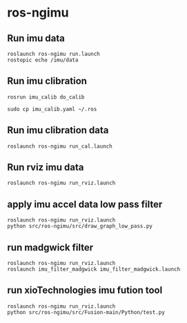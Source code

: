 # ros-ngimu

## Run imu data

	roslaunch ros-ngimu run.launch
	rostopic echo /imu/data


## Run imu clibration

	rosrun imu_calib do_calib
	
	sudo cp imu_calib.yaml ~/.ros

## Run imu clibration data

	roslaunch ros-ngimu run_cal.launch
	
## Run rviz imu data

	roslaunch ros-ngimu run_rviz.launch
	
	
## apply imu accel data low pass filter 

	roslaunch ros-ngimu run_rviz.launch
	python src/ros-ngimu/src/draw_graph_low_pass.py
	
	
## run madgwick filter
	
	roslaunch ros-ngimu run_rviz.launch
	roslaunch imu_filter_madgwick imu_filter_madgwick.launch

## run xioTechnologies imu fution tool
	
	roslaunch ros-ngimu run_rviz.launch
	python src/ros-ngimu/src/Fusion-main/Python/test.py
